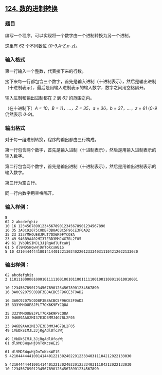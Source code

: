 ## [124. 数的进制转换](https://www.acwing.com/problem/content/126/)

### 题目

编写一个程序，可以实现将一个数字由一个进制转换为另一个进制。

这里有 *62* 个不同数位 *{0-9,A-Z,a-z}*。

### 输入格式

第一行输入一个整数，代表接下来的行数。

接下来每一行都包含三个数字，首先是输入进制（十进制表示），然后是输出进制（十进制表示），最后是用输入进制表示的输入数字，数字之间用空格隔开。

输入进制和输出进制都在 *2* 到 *62* 的范围之内。

（在十进制下）*A = 10，B = 11，…，Z = 35，a = 36，b = 37，…，z = 61* (*0-9* 仍然表示 *0-9*)。

### 输出格式

对于每一组进制转换，程序的输出都由三行构成。

第一行包含两个数字，首先是输入进制（十进制表示），然后是用输入进制表示的输入数字。

第二行包含两个数字，首先是输出进制（十进制表示），然后是用输出进制表示的输入数字。

第三行为空白行。

同一行内数字用空格隔开。

### 输入样例：

```
8
62 2 abcdefghiz
10 16 1234567890123456789012345678901234567890
16 35 3A0C92075C0DBF3B8ACBC5F96CE3F0AD2
35 23 333YMHOUE8JPLT7OX6K9FYCQ8A
23 49 946B9AA02MI37E3D3MMJ4G7BL2F05
49 61 1VbDkSIMJL3JjRgAdlUfcaWj
61 5 dl9MDSWqwHjDnToKcsWE1S
5 10 42104444441001414401221302402201233340311104212022133030
```

### 输出样例：

```
62 abcdefghiz
2 11011100000100010111110010010110011111001001100011010010001

10 1234567890123456789012345678901234567890
16 3A0C92075C0DBF3B8ACBC5F96CE3F0AD2

16 3A0C92075C0DBF3B8ACBC5F96CE3F0AD2
35 333YMHOUE8JPLT7OX6K9FYCQ8A

35 333YMHOUE8JPLT7OX6K9FYCQ8A
23 946B9AA02MI37E3D3MMJ4G7BL2F05

23 946B9AA02MI37E3D3MMJ4G7BL2F05
49 1VbDkSIMJL3JjRgAdlUfcaWj

49 1VbDkSIMJL3JjRgAdlUfcaWj
61 dl9MDSWqwHjDnToKcsWE1S

61 dl9MDSWqwHjDnToKcsWE1S
5 42104444441001414401221302402201233340311104212022133030

5 42104444441001414401221302402201233340311104212022133030
10 1234567890123456789012345678901234567890
```
